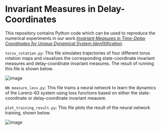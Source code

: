 # Invariant Measures in Delay-Coordinates

This repository contains Python code which can be used to reproduce the numerical experiments in our work *[Invariant Measures in Time-Delay Coordinates for Unique Dynamical System Idenfitification](https://arxiv.org/abs/2412.00589v1).* 

`torus_rotation.py`: This file simulates trajectories of four different torus rotation maps and visualizes the corresponding state-coordinate invariant measures and delay-coordinate invariant measures. The result of running this file is shown below. 

![image](https://github.com/user-attachments/assets/fd010190-c71f-44cf-b31d-a6c9890b1220)

`NN_measure_loss.py`: This file trains a neural network to learn the dynamics of the Lorenz-63 system using loss functions based on either the state-coordinate or delay-coordinate invariant meausre.

`plot_training_result.py`: This file plots the result of the neural network training, shown below. 

![image](https://github.com/user-attachments/assets/a3419549-40c9-426a-aaf6-0078926d2fec)

